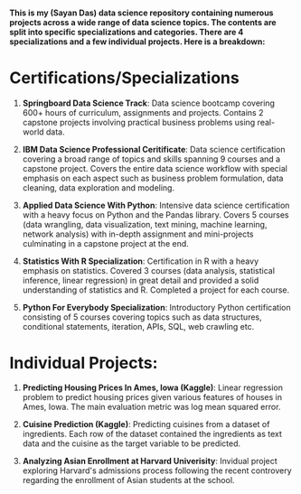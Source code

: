#### This is my (Sayan Das) data science repository containing numerous projects across a wide range of data science topics. The contents are split into specific specializations and categories. There are 4 specializations and a few individual projects. Here is a breakdown: 

# Certifications/Specializations

1. **Springboard Data Science Track**: Data science bootcamp covering 600+ hours of curriculum, assignments and projects. Contains 2 capstone projects involving practical business problems using real-world data. 

2. **IBM Data Science Professional Ceritificate**: Data science certification covering a broad range of topics and skills spanning 9 courses and a capstone project. Covers the entire data science workflow with special emphasis on each aspect such as business problem formulation, data cleaning, data exploration and modeling. 

3. **Applied Data Science With Python**: Intensive data science certification with a heavy focus on Python and the Pandas library. Covers 5 courses (data wrangling, data visualization, text mining, machine learning, network analysis) with in-depth assignment and mini-projects culminating in a capstone project at the end. 

4. **Statistics With R Specialization**: Certification in R with a heavy emphasis on statistics. Covered 3 courses (data analysis, statistical inference, linear regression) in great detail and provided a solid understanding of statistics and R. Completed a project for each course. 

5. **Python For Everybody Specialization**: Introductory Python certification consisting of 5 courses covering topics such as data structures, conditional statements, iteration, APIs, SQL, web crawling etc. 

# Individual Projects:

1. **Predicting Housing Prices In Ames, Iowa (Kaggle)**: Linear regression problem to predict housing prices given various features of houses in Ames, Iowa. The main evaluation metric was log mean squared error. 

2. **Cuisine Prediction (Kaggle)**: Predicting cuisines from a dataset of ingredients. Each row of the dataset contained the ingredients as text data and the cuisine as the target variable to be predicted. 

3. **Analyzing Asian Enrollment at Harvard Univerisity**: Invidual project exploring Harvard's admissions process following the recent controvery regarding the enrollment of Asian students at the school. 
